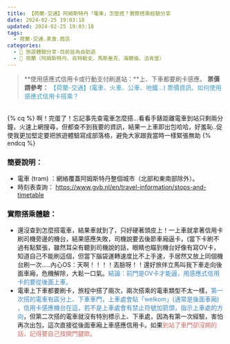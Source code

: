 ```yaml
---
title: 【荷蘭-交通】阿姆斯特丹「電車」怎麼搭？實際搭乘經驗分享
date: 2024-02-25 19:03:18
updated: 2024-02-25 19:03:18
tags:
  - 荷蘭-交通.美食.商店
categories: 
  - 🌴 旅遊體驗分享-目前皆為自助遊
  - 🥥 荷蘭（阿姆斯特丹、烏特勒支、馬斯垂克、海爾倫、法肯堡）
---
```

> **使用感應式信用卡或行動支付刷進站：**上、下車都要刷卡感應。
> **票價請參考：** <font color=#4599B6>【荷蘭-交通】(電車、火車、公車、地鐵...) 票價資訊、如何使用感應式信用卡搭乘？</font>
<!-- more -->
<br>
{% cq %} 啊！完蛋了！忘記事先查電車怎麼搭...看看手錶距離電車到站只剩兩分鐘，火速上網搜尋，但都查不到我要的資訊，結果一上車即出包哈哈，好羞恥..促使我更加堅定要把旅遊體驗寫成部落格，避免大家跟我當時一樣緊張無助 {% endcq %}
<br>

### 簡要說明：
+ 電車 (tram) ：網絡覆蓋阿姆斯特丹整個城市（北部和東南部除外）。
+ 時刻表查詢：
https://www.gvb.nl/en/travel-information/stops-and-timetable

### 實際搭乘體驗：
+ 還沒查到怎麼搭電車，結果車就到了，只好硬著頭皮上！一上車就拿著信用卡刷司機旁邊的機台，結果感應失敗，司機說要去後節車廂逼卡，(當下卡刷不過有點緊張，雖然耳朵有聽到司機說的話，眼睛也瞄到機台好像有寫OV卡，知道自己不能刷這個，但當下腦袋運轉速度比不上手速，手居然又放上同個機台刷一次…..內心OS：天啊！！！！丟臉呀！！還好旅伴立馬叫我下車走向後面車廂，危機解除，大鬆一口氣。<font color=#4287B5>結論：前門是OV卡才能逼，用感應式信用卡的要從後面上車。</font>
+ 電車上下車都要刷卡，旅程中搭了兩次，兩次搭乘的電車類型不太一樣，<font color=#4287B5>第一次搭的電車有區分上、下車車門，上車處會貼「welkom」(通常是後面車廂) ，信用卡感應機台在這，若不是上車處會有禁止符號加箭頭，指示上車處的方向</font>，但第二次搭的電車就沒有特別標示上、下車處，因為有第一次經驗，害怕再次出包，這次直接從後面車廂上車感應信用卡。如果<font color=#c36d67>到站了車門卻沒開的話，記得要自己按開門鍵歐。</font>

